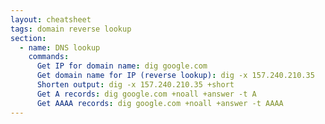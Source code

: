 ```yaml
---
layout: cheatsheet
tags: domain reverse lookup
section:
  - name: DNS lookup
    commands:
      Get IP for domain name: dig google.com
      Get domain name for IP (reverse lookup): dig -x 157.240.210.35
      Shorten output: dig -x 157.240.210.35 +short
      Get A records: dig google.com +noall +answer -t A
      Get AAAA records: dig google.com +noall +answer -t AAAA
---
```

